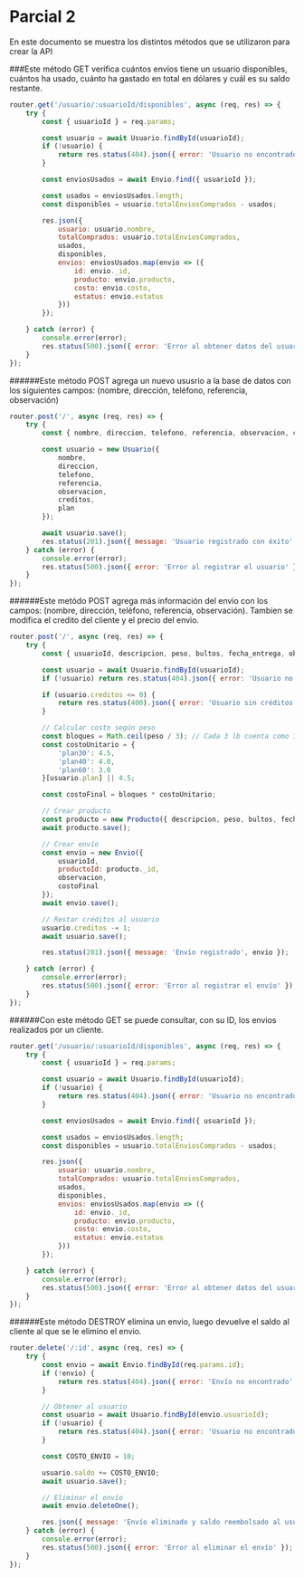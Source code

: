 # Parcial 2
<p>
En este documento se muestra los distintos métodos que se utilizaron para crear la API
</p>


###Este método GET verifica cuántos envíos tiene un usuario disponibles, cuántos ha usado, cuánto ha gastado en total en dólares y cuál es su saldo restante.

```javascript
router.get('/usuario/:usuarioId/disponibles', async (req, res) => {
    try {
        const { usuarioId } = req.params;

        const usuario = await Usuario.findById(usuarioId);
        if (!usuario) {
            return res.status(404).json({ error: 'Usuario no encontrado' });
        }

        const enviosUsados = await Envio.find({ usuarioId });

        const usados = enviosUsados.length;
        const disponibles = usuario.totalEnviosComprados - usados;

        res.json({
            usuario: usuario.nombre,
            totalComprados: usuario.totalEnviosComprados,
            usados,
            disponibles,
            envios: enviosUsados.map(envio => ({
                id: envio._id,
                producto: envio.producto,
                costo: envio.costo,
                estatus: envio.estatus
            }))
        });

    } catch (error) {
        console.error(error);
        res.status(500).json({ error: 'Error al obtener datos del usuario' });
    }
});

```
######Este método POST agrega un nuevo ususrio a la base de datos con los siguientes campos: (nombre, dirección, teléfono, referencia, observación)

```javascript
router.post('/', async (req, res) => {
    try {
        const { nombre, direccion, telefono, referencia, observacion, creditos, plan } = req.body;

        const usuario = new Usuario({
            nombre,
            direccion,
            telefono,
            referencia,
            observacion,
            creditos,
            plan
        });

        await usuario.save();
        res.status(201).json({ message: 'Usuario registrado con éxito', usuario });
    } catch (error) {
        console.error(error);
        res.status(500).json({ error: 'Error al registrar el usuario' });
    }
});
```
######Este metódo POST agrega más información del envio con los campos: (nombre, dirección, teléfono, referencia, observación). Tambien se modifica el credito del cliente y el precio del envio.

```javascript
router.post('/', async (req, res) => {
    try {
        const { usuarioId, descripcion, peso, bultos, fecha_entrega, observacion } = req.body;

        const usuario = await Usuario.findById(usuarioId);
        if (!usuario) return res.status(404).json({ error: 'Usuario no encontrado' });

        if (usuario.creditos <= 0) {
            return res.status(400).json({ error: 'Usuario sin créditos disponibles' });
        }

        // Calcular costo según peso
        const bloques = Math.ceil(peso / 3); // Cada 3 lb cuenta como 1 crédito
        const costoUnitario = {
            'plan30': 4.5,
            'plan40': 4.0,
            'plan60': 3.0
        }[usuario.plan] || 4.5;

        const costoFinal = bloques * costoUnitario;

        // Crear producto
        const producto = new Producto({ descripcion, peso, bultos, fecha_entrega });
        await producto.save();

        // Crear envío
        const envio = new Envio({
            usuarioId,
            productoId: producto._id,
            observacion,
            costoFinal
        });
        await envio.save();

        // Restar créditos al usuario
        usuario.creditos -= 1;
        await usuario.save();

        res.status(201).json({ message: 'Envío registrado', envio });

    } catch (error) {
        console.error(error);
        res.status(500).json({ error: 'Error al registrar el envío' });
    }
});
```

######Con este método GET se puede consultar, con su ID, los envios realizados por un cliente.

```javascript 
router.get('/usuario/:usuarioId/disponibles', async (req, res) => {
    try {
        const { usuarioId } = req.params;

        const usuario = await Usuario.findById(usuarioId);
        if (!usuario) {
            return res.status(404).json({ error: 'Usuario no encontrado' });
        }

        const enviosUsados = await Envio.find({ usuarioId });

        const usados = enviosUsados.length;
        const disponibles = usuario.totalEnviosComprados - usados;

        res.json({
            usuario: usuario.nombre,
            totalComprados: usuario.totalEnviosComprados,
            usados,
            disponibles,
            envios: enviosUsados.map(envio => ({
                id: envio._id,
                producto: envio.producto,
                costo: envio.costo,
                estatus: envio.estatus
            }))
        });

    } catch (error) {
        console.error(error);
        res.status(500).json({ error: 'Error al obtener datos del usuario' });
    }
});
```

######Este método DESTROY elimina un envio, luego devuelve el saldo al cliente al que se le elimino el envio.

```javascript 
router.delete('/:id', async (req, res) => {
    try {
        const envio = await Envio.findById(req.params.id);
        if (!envio) {
            return res.status(404).json({ error: 'Envío no encontrado' });
        }

        // Obtener al usuario
        const usuario = await Usuario.findById(envio.usuarioId);
        if (!usuario) {
            return res.status(404).json({ error: 'Usuario no encontrado' });
        }

        const COSTO_ENVIO = 10;

        usuario.saldo += COSTO_ENVIO;
        await usuario.save();

        // Eliminar el envío
        await envio.deleteOne();

        res.json({ message: 'Envío eliminado y saldo reembolsado al usuario' });
    } catch (error) {
        console.error(error);
        res.status(500).json({ error: 'Error al eliminar el envío' });
    }
});
```
